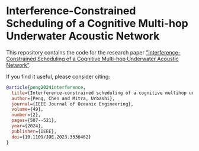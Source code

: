 # Interference-Constrained Scheduling of a Cognitive Multi-hop Underwater Acoustic Network

This repository contains the code for the research paper ["Interference-Constrained Scheduling of a Cognitive Multi-hop Underwater Acoustic Network"](https://ieeexplore.ieee.org/abstract/document/10403107).

If you find it useful, please consider citing:
```bibtex
@article{peng2024interference,
  title={Interference-constrained scheduling of a cognitive multihop underwater acoustic network},
  author={Peng, Chen and Mitra, Urbashi},
  journal={IEEE Journal of Oceanic Engineering},
  volume={49},
  number={2},
  pages={507--521},
  year={2024},
  publisher={IEEE},
  doi={10.1109/JOE.2023.3336462}
}
```
